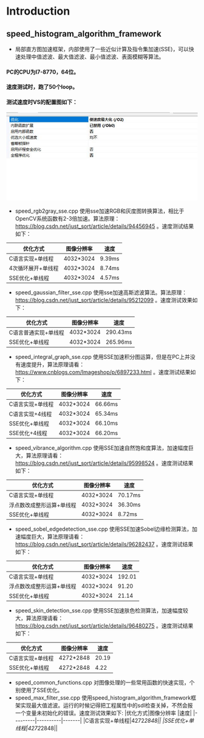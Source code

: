 # Introduction

## speed_histogram_algorithm_framework 

- 局部直方图加速框架，内部使用了一些近似计算及指令集加速(SSE)，可以快速处理中值滤波、最大值滤波、最小值滤波、表面模糊等算法。

#### PC的CPU为I7-8770，64位。

#### 速度测试时，跑了50个loop。

#### 测试速度时VS的配置图如下：

![](image/peizhi.jpg)

- speed_rgb2gray_sse.cpp 使用sse加速RGB和灰度图转换算法，相比于OpenCV系统函数有2-3倍加速。算法原理：https://blog.csdn.net/just_sort/article/details/94456945 。速度测试结果如下：

|优化方式|图像分辨率|速度|
|---------|----------|----|
|C语言实现+单线程|4032*3024|9.39ms|
|4次循环展开+单线程|4032*3024|8.74ms|
|SSE优化+单线程|4032*3024|4.57ms|

- speed_gaussian_filter_sse.cpp 使用sse加速高斯滤波算法。算法原理：https://blog.csdn.net/just_sort/article/details/95212099 。速度测试效果如下：

| 优化方式| 图像分辨率 | 速度 |
| ------------------- | ---------- | ---- |
| C语言普通实现+单线程 | 4032*3024  | 290.43ms |
| SSE优化+单线程      | 4032*3024  | 265.96ms |

- speed_integral_graph_sse.cpp 使用SSE加速积分图运算，但是在PC上并没有速度提升，算法原理请看：https://www.cnblogs.com/Imageshop/p/6897233.html 。速度测试结果如下：

|优化方式|图像分辨率 |速度|
|---------|----------|-------|
|C语言实现+单线程|4032*3024|66.66ms|
|C语言实现+4线程|4032*3024|65.34ms|
|SSE优化+单线程|4032*3024|66.10ms|
|SSE优化+4线程|4032*3024|66.20ms|

- speed_vibrance_algorithm.cpp 使用SSE加速自然饱和度算法，加速幅度巨大，算法原理请看：https://blog.csdn.net/just_sort/article/details/95998524 。速度测试结果如下：

|优化方式|图像分辨率 |速度|
|---------|----------|-------|
|C语言实现+单线程|4032*3024|70.17ms|
|浮点数改成整形运算+单线程|4032*3024|36.30ms|
|SSE优化+单线程|4032*3024|8.72ms|

- speed_sobel_edgedetection_sse.cpp 使用SSE加速Sobel边缘检测算法，加速幅度巨大，算法原理请看：https://blog.csdn.net/just_sort/article/details/96282437 。速度测试结果如下：

|优化方式|图像分辨率 |速度|
|---------|----------|-------|
|C语言实现+单线程|4032*3024|192.01|
|浮点数改成整形运算+单线程|4032*3024|91.20|
|SSE优化+单线程|4032*3024|21.14|

- speed_skin_detection_sse.cpp 使用SSE加速肤色检测算法，加速幅度较大，算法原理请看：https://blog.csdn.net/just_sort/article/details/96480275 。速度测试结果如下：

|优化方式|图像分辨率 |速度|
|---------|----------|-------|
|C语言实现+单线程|4272*2848|20.19|
|SSE优化+单线程|4272*2848|4.22|

- speed_common_functions.cpp 对图像处理的一些常用函数的快速实现，个别使用了SSE优化。
- speed_max_filter_sse.cpp 使用speed_histogram_algorithm_framework框架实现最大值滤波。运行的时候记得把工程属性中的sdl检查关掉，不然会报一个变量未初始化的错误。速度测试效果如下:
|优化方式|图像分辨率 |速度|
|---------|----------|-------|
|C语言实现+单线程|4272*2848||
|SSE优化+单线程|4272*2848||